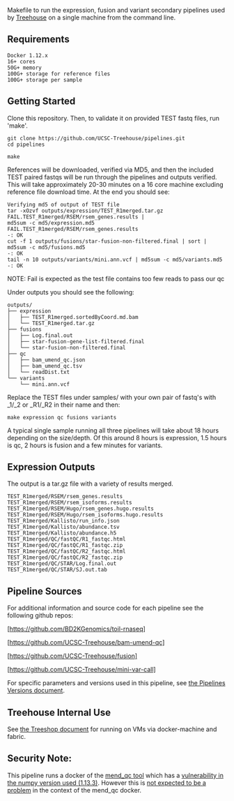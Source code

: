 Makefile to run the expression, fusion and variant secondary pipelines used by [Treehouse](https://treehouse.soe.ucsc.edu/) on a single machine from the command line.

## Requirements

    Docker 1.12.x
    16+ cores
    50G+ memory
    100G+ storage for reference files
    100G+ storage per sample

## Getting Started

Clone this repository. Then, to validate it on provided TEST fastq files, run 'make'.

    git clone https://github.com/UCSC-Treehouse/pipelines.git
    cd pipelines
```
make
```

References will be downloaded, verified via MD5, and then the included TEST paired fastqs will be run through the pipelines and outputs verified. This will take approximately 20-30 minutes on a 16 core machine excluding reference file download time. At the end you should see:

    Verifying md5 of output of TEST file
    tar -xOzvf outputs/expression/TEST_R1merged.tar.gz FAIL.TEST_R1merged/RSEM/rsem_genes.results |
    md5sum -c md5/expression.md5
    FAIL.TEST_R1merged/RSEM/rsem_genes.results
    -: OK
    cut -f 1 outputs/fusions/star-fusion-non-filtered.final | sort | md5sum -c md5/fusions.md5
    -: OK
    tail -n 10 outputs/variants/mini.ann.vcf | md5sum -c md5/variants.md5
    -: OK
    
NOTE: Fail is expected as the test file contains too few reads to pass our qc

Under outputs you should see the following:

    outputs/
    ├── expression
    │   ├── TEST_R1merged.sortedByCoord.md.bam
    │   └── TEST_R1merged.tar.gz
    ├── fusions
    │   ├── Log.final.out
    │   ├── star-fusion-gene-list-filtered.final
    │   └── star-fusion-non-filtered.final
    ├── qc
    │   ├── bam_umend_qc.json
    │   ├── bam_umend_qc.tsv
    │   └── readDist.txt
    └── variants
        └── mini.ann.vcf

Replace the TEST files under samples/ with your own pair of fastq's with _1/_2 or _R1/_R2 in their name and then:

    make expression qc fusions variants

A typical single sample running all three pipelines will take about 18 hours depending on the size/depth. Of this around 8 hours is expression, 1.5 hours is qc, 2 hours is fusion and a few minutes for variants. 

## Expression Outputs

The output is a tar.gz file with a variety of results merged. 

    TEST_R1merged/RSEM/rsem_genes.results
    TEST_R1merged/RSEM/rsem_isoforms.results
    TEST_R1merged/RSEM/Hugo/rsem_genes.hugo.results
    TEST_R1merged/RSEM/Hugo/rsem_isoforms.hugo.results
    TEST_R1merged/Kallisto/run_info.json
    TEST_R1merged/Kallisto/abundance.tsv
    TEST_R1merged/Kallisto/abundance.h5
    TEST_R1merged/QC/fastQC/R1_fastqc.html
    TEST_R1merged/QC/fastQC/R1_fastqc.zip
    TEST_R1merged/QC/fastQC/R2_fastqc.html
    TEST_R1merged/QC/fastQC/R2_fastqc.zip
    TEST_R1merged/QC/STAR/Log.final.out
    TEST_R1merged/QC/STAR/SJ.out.tab

## Pipeline Sources

For additional information and source code for each pipeline see the following github repos:

[https://github.com/BD2KGenomics/toil-rnaseq]

[https://github.com/UCSC-Treehouse/bam-umend-qc]

[https://github.com/UCSC-Treehouse/fusion]

[https://github.com/UCSC-Treehouse/mini-var-call]

For specific parameters and versions used in this pipeline, see [the Pipelines Versions document](CGL_TOIL_RNA-Seq_Pipeline_versions.md).


## Treehouse Internal Use
See [the Treeshop document](treeshop.md) for running on VMs via docker-machine and fabric.

## Security Note:
This pipeline runs a docker of the [mend_qc tool](https://github.com/UCSC-Treehouse/mend_qc) which has a [vulnerability in the numpy version used (1.13.3)](https://github.com/advisories/GHSA-5545-2q6w-2gh6). However this is [not expected to be a problem](https://github.com/numpy/numpy/issues/19038) in the context of the mend_qc docker.

